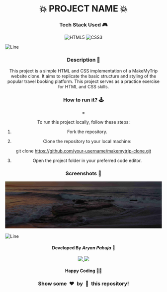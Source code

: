 <h1 align='center'><b>💥 PROJECT NAME 💥</b></h1>

<!-- -------------------------------------------------------------------------------------------------------------- -->

<h3 align='center'>Tech Stack Used 🎮</h3>


<div align='center'>

  ![HTML5](https://img.shields.io/badge/html5-%23E34F26.svg?style=for-the-badge&logo=html5&logoColor=white)
  ![CSS3](https://img.shields.io/badge/css3-%231572B6.svg?style=for-the-badge&logo=css3&logoColor=white)

</div>


![Line](https://github.com/Avdhesh-Varshney/WebMasterLog/assets/114330097/4b78510f-a941-45f8-a9d5-80ed0705e847)

<!-- -------------------------------------------------------------------------------------------------------------- -->

<h3 align='center'>Description 📃</h3>

<div align='center'>
    <p>This project is a simple HTML and CSS implementation of a MakeMyTrip website clone. It aims to replicate the basic structure and styling of the popular travel booking platform. This project serves as a practice exercise for HTML and CSS skills.</p>
</div>


<!-- -------------------------------------------------------------------------------------------------------------- -->

<h3 align='center'>How to run it? 🕹️</h3>

<div align='center'>=
    <p>To run this project locally, follow these steps:

1. Fork the repository.

2. Clone the repository to your local machine:

git clone https://github.com/your-username/makemytrip-clone.git

3. Open the project folder in your preferred code editor.

</p>
</div>

<!-- -------------------------------------------------------------------------------------------------------------- -->

<h3 align='center'>Screenshots 📸</h3>
<img src='./Images/background.jpg'>

![Line](https://github.com/Avdhesh-Varshney/WebMasterLog/assets/114330097/4b78510f-a941-45f8-a9d5-80ed0705e847)

<!-- -------------------------------------------------------------------------------------------------------------- -->

<h4 align='center'>Developed By <b><i>Aryan Pahuja</i></b> 👦</h4>
<p align='center'>
  <a href='https://www.linkedin.com/in/aryan-pahuja/'>
    <img src='https://img.shields.io/badge/linkedin-%230077B5.svg?style=for-the-badge&logo=linkedin&logoColor=white' />
  </a>
  <a href='https://github.com/AryanPahuja21'>
    <img src='https://img.shields.io/badge/github-%23121011.svg?style=for-the-badge&logo=github&logoColor=white' />
  </a>
</p>

<h4 align='center'>Happy Coding 🧑‍💻</h4>

<h3 align="center">Show some &nbsp;❤️&nbsp; by &nbsp;🌟&nbsp; this repository!</h3>
